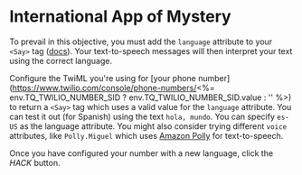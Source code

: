 # International App of Mystery

To prevail in this objective, you must add the `language` attribute to your `<Say>` tag ([docs](https://www.twilio.com/docs/voice/twiml/say#attributes-language)). Your text-to-speech messages will then interpret your text using the correct language.

Configure the TwiML you're using for [your phone number](https://www.twilio.com/console/phone-numbers/<%= env.TQ_TWILIO_NUMBER_SID ? env.TQ_TWILIO_NUMBER_SID.value : '' %>) to return a `<Say>` tag which uses a valid value for the `language` attribute. You can test it out (for Spanish) using the text `hola, mundo`. You can specify `es-US` as the language attribute. You might also consider trying different `voice` attributes, like `Polly.Miguel` which uses [Amazon Polly](https://www.twilio.com/docs/voice/twiml/say/text-speech#amazon-polly) for text-to-speech.

Once you have configured your number with a new language, click the *HACK* button.
